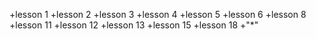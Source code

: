 +lesson 1
+lesson 2
+lesson 3
+lesson 4
+lesson 5
+lesson 6
+lesson 8
+lesson 11
+lesson 12
+lesson 13
+lesson 15
+lesson 18
+"*"